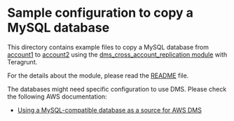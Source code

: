 # Sample configuration to copy a MySQL database

This directory contains example files to copy a MySQL database from [account1](../../account1.hcl) to [account2](../../account2.hcl) using the [dms_cross_account_replication module](../../modules/dms_cross_acount_replication/) with Teragrunt.

For the details about the module, please read the [README](../../modules/dms_cross_acount_replication/README.md) file.

The databases might need specific configuration to use DMS. Please check the following AWS documentation:

- [Using a MySQL-compatible database as a source for AWS DMS](https://docs.aws.amazon.com/dms/latest/userguide/CHAP_Source.MySQL.html)

